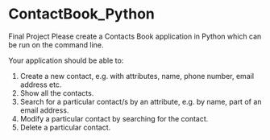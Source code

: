 # ContactBook_Python
Final Project
Please create a Contacts Book application in Python which can be run on the command line.

Your application should be able to:
1. Create a new contact, e.g. with attributes, name, phone number, email address etc.
2. Show all the contacts.
3. Search for a particular contact/s by an attribute, e.g. by name, part of an email address.
4. Modify a particular contact by searching for the contact.
5. Delete a particular contact.
